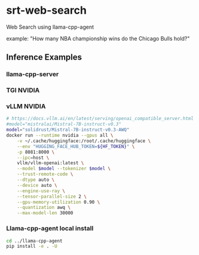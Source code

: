 # srt-web-search

Web Search using llama-cpp-agent

example: "How many NBA championship wins do the Chicago Bulls hold?"

## Inference Examples

### llama-cpp-server

### TGI NVIDIA

### vLLM NVIDIA

```bash
# https://docs.vllm.ai/en/latest/serving/openai_compatible_server.html
#model="mistralai/Mistral-7B-instruct-v0.3"
model="solidrust/Mistral-7B-instruct-v0.3-AWQ"
docker run --runtime nvidia --gpus all \
    -v ~/.cache/huggingface:/root/.cache/huggingface \
    --env "HUGGING_FACE_HUB_TOKEN=${HF_TOKEN}" \
    -p 8081:8000 \
    --ipc=host \
    vllm/vllm-openai:latest \
    --model $model --tokenizer $model \
    --trust-remote-code \
    --dtype auto \
    --device auto \
    --engine-use-ray \
    --tensor-parallel-size 2 \
    --gpu-memory-utilization 0.90 \
    --quantization awq \
    --max-model-len 30000
```

### Llama-cpp-agent local install

```bash
cd ../llama-cpp-agent
pip install -e . -U
```
